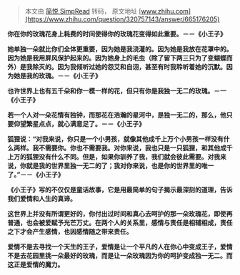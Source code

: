 > 本文由 [简悦 SimpRead](http://ksria.com/simpread/) 转码， 原文地址 [www.zhihu.com](https://www.zhihu.com/question/320757143/answer/665176205)

**你在你的玫瑰花身上耗费的时间使得你的玫瑰花变得如此重要。－－《小王子》**

**她单独一朵就比你们全体更重要，因为她是我浇灌的。因为她是我放在花罩中的。因为她是我用屏风保护起来的。因为她身上的毛虫（除了留下两三只为了变蝴蝶而外）是我除灭的。因为我倾听过她的怨艾和自诩，甚至有时我聆听着她的沉默。因为她是我的玫瑰。－－《小王子》**

**也许世界上也有五千朵和你一模一样的花，但只有你是我独一无二的玫瑰。－一《小王子》**

**若一个人对一朵花情有独钟，而那花在浩瀚的星河中，是独一无二的，那么，他只要仰望繁星点点，就心满意足了。－－《小王子》**

**狐狸说：“对我来说，你只是一个小男孩，就像其他成千上万个小男孩一样没有什么两样。我不需要你。你也不需要我。对你来说，我也只是一只狐狸，和其他成千上万的狐狸没有什么不同。但是，如果你驯养了我，我们就会彼此需要。对我来说，你就是我的世界里独一无二的了；我对你来说，也是你的世界里的唯一了。”－－《小王子》**

**《小王子》写的不仅仅是童话故事，它是用最简单的句子揭示最深刻的道理，告诉我们爱情和人生的真谛。**

**这世界上并没有所谓更好的，你付出过时间和真心去呵护的那一朵玫瑰花，即使再普通，也会被爱赋予光芒万丈。在两个人的关系里，感情与责任是相辅相成，责任之下才会产生感情，也因感情随之带来责任。**

**爱情不是去寻找一个天生的王子，爱情是让一个平凡的人在你心中变成王子，爱情不是去花园里挑一朵最好的玫瑰，而是让一朵玫瑰因为你的呵护变成独一无二。而这正是爱情的魔力。**
